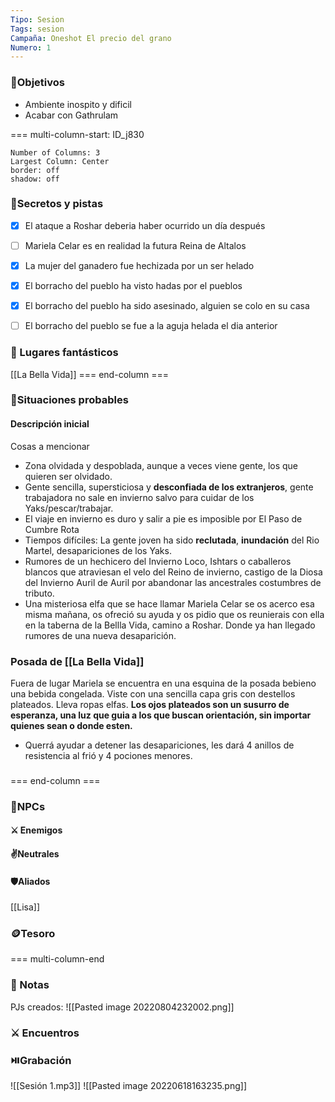 ```yaml
---
Tipo: Sesion
Tags: sesion
Campaña: Oneshot El precio del grano
Numero: 1
---
```


###  🎯Objetivos
- Ambiente inospito y dificil
- Acabar con Gathrulam


=== multi-column-start: ID_j830
```column-settings
Number of Columns: 3
Largest Column: Center
border: off
shadow: off
```
### 🔐Secretos y pistas
- [x]  El ataque a Roshar deberia haber ocurrido un día después
- [ ] Mariela Celar es en realidad la futura Reina de Altalos
- [x] La mujer del ganadero fue hechizada por un ser helado
- [x] El borracho del pueblo ha visto hadas por el pueblos
- [x] El borracho del pueblo ha sido asesinado, alguien se colo en su casa
- [ ] El borracho del pueblo se fue a la aguja helada el dia anterior


### 🗾 Lugares fantásticos
[[La Bella Vida]]
=== end-column ===


### 🎥Situaciones probables

#### Descripción inicial
Cosas a mencionar
- Zona olvidada y despoblada, aunque a veces viene gente, los que quieren ser olvidado.
- Gente sencilla, supersticiosa y **desconfiada de los extranjeros**, gente trabajadora no sale en invierno salvo para cuidar de los Yaks/pescar/trabajar.
- El viaje en invierno es duro y salir a pie es imposible por El Paso de Cumbre Rota
- Tiempos difíciles: La gente joven ha sido **reclutada**, **inundación** del Rio Martel, desapariciones de los Yaks.
- Rumores de un hechicero del Invierno Loco, Ishtars o caballeros blancos que atraviesan el velo del Reino de invierno, castigo de la Diosa del Invierno Auril de Auril por abandonar las ancestrales costumbres de tributo.
- Una misteriosa elfa que se hace llamar Mariela Celar se os acerco esa misma mañana, os ofreció su ayuda y os pidio que os reunierais con ella en la taberna de la Bellla Vida, camino a Roshar. Donde ya han llegado rumores de una nueva desaparición.
### Posada de [[La Bella Vida]]
Fuera de lugar Mariela se encuentra en una esquina de la posada bebieno una bebida congelada. Viste con una sencilla capa gris con destellos plateados. Lleva ropas elfas. **Los ojos plateados son un susurro de esperanza, una luz que guia a los que buscan orientación, sin importar quienes sean o donde esten.**
- Querrá ayudar a detener las desapariciones, les dará 4 anillos de resistencia al frió y 4 pociones menores.

### 

=== end-column ===
### 👤NPCs
#### ⚔️ Enemigos

#### ✌️Neutrales

#### 🛡️Aliados
[[Lisa]]
### 🪙Tesoro

=== multi-column-end

### 📝 Notas
PJs creados:
![[Pasted image 20220804232002.png]]

### ⚔️ Encuentros

###  ⏯️Grabación
 ![[Sesión 1.mp3]]
 ![[Pasted image 20220618163235.png]]